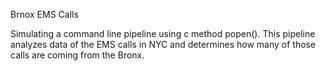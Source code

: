 Brnox EMS Calls

Simulating a command line pipeline using c method popen().
This pipeline analyzes data of the EMS calls in NYC and determines how many of those calls are coming from the Bronx.

